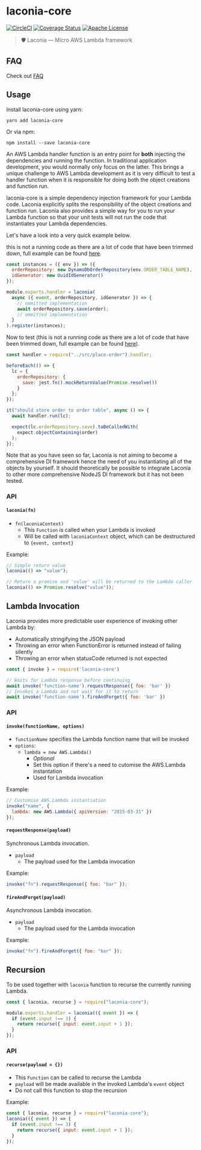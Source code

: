 # laconia-core

[![CircleCI](https://img.shields.io/circleci/project/github/ceilfors/laconia/master.svg)](https://circleci.com/gh/ceilfors/laconia)
[![Coverage Status](https://coveralls.io/repos/github/ceilfors/laconia/badge.svg?branch=master)](https://coveralls.io/github/ceilfors/laconia?branch=master)
[![Apache License](https://img.shields.io/badge/license-Apache-blue.svg)](LICENSE)

> 🛡️ Laconia — Micro AWS Lambda framework

## FAQ

Check out [FAQ](https://github.com/ceilfors/laconia#faq)

## Usage

Install laconia-core using yarn:

```
yarn add laconia-core
```

Or via npm:

```
npm install --save laconia-core
```

An AWS Lambda handler function is an entry point for **both** injecting the dependencies
and running the function. In traditional application development, you would normally
only focus on the latter. This brings a unique challenge to AWS Lambda development
as it is very difficult to test a handler function when it is responsible for doing
both the object creations and function run.

laconia-core is a simple dependency injection framework for your Lambda code.
Laconia explicitly splits the responsibility of the object creations and function run.
Laconia also provides a simple way for you to run your Lambda function
so that your unit tests will not run the code that instantiates your Lambda dependencies.

Let's have a look into a very quick example below.

this is not a running code as there are a lot of code that have been trimmed down,
full example can be found [here](packages/laconia-acceptance-test/src/place-order.js).

```js
const instances = ({ env }) => ({
  orderRepository: new DynamoDbOrderRepository(env.ORDER_TABLE_NAME),
  idGenerator: new UuidIdGenerator()
});

module.exports.handler = laconia(
  async ({ event, orderRepository, idGenerator }) => {
    // ommitted implementation
    await orderRepository.save(order);
    // ommitted implementation
  }
).register(instances);
```

Now to test (this is not a running code as there are a lot of code that have been trimmed down,
full example can be found [here](packages/laconia-acceptance-test/test/place-order.spec.js)).

```js
const handler = require("../src/place-order").handler;

beforeEach(() => {
  lc = {
    orderRepository: {
      save: jest.fn().mockReturnValue(Promise.resolve())
    }
  };
});

it("should store order to order table", async () => {
  await handler.run(lc);

  expect(lc.orderRepository.save).toBeCalledWith(
    expect.objectContaining(order)
  );
});
```

Note that as you have seen so far, Laconia is not aiming to become a comprehensive
DI framework hence the need of you instantiating all of the objects by yourself.
It should theoretically be possible to integrate Laconia to other more comprehensive
NodeJS DI framework but it has not been tested.

### API

#### `laconia(fn)`

* `fn(laconiaContext)`
  * This `Function` is called when your Lambda is invoked
  * Will be called with `laconiaContext` object, which can be destructured to `{event, context}`

Example:

```js
// Simple return value
laconia(() => "value");

// Return a promise and 'value' will be returned to the Lambda caller
laconia(() => Promise.resolve("value"));
```

## Lambda Invocation

Laconia provides more predictable user experience of invoking other Lambda by:

* Automatically stringifying the JSON payload
* Throwing an error when FunctionError is returned instead of failing silently
* Throwing an error when statusCode returned is not expected

```js
const { invoke } = require('laconia-core')

// Waits for Lambda response before continuing
await invoke('function-name').requestResponse({ foo: 'bar' })
// Invokes a Lambda and not wait for it to return
await invoke('function-name').fireAndForget({ foo: 'bar' })
```

### API

#### `invoke(functionName, options)`

* `functionName` specifies the Lambda function name that will be invoked
* `options`:
  * `lambda = new AWS.Lambda()`
    * _Optional_
    * Set this option if there's a need to cutomise the AWS.Lambda instantation
    * Used for Lambda invocation

Example:

```js
// Customise AWS.Lambda instantiation
invoke("name", {
  lambda: new AWS.Lambda({ apiVersion: "2015-03-31" })
});
```

#### `requestResponse(payload)`

Synchronous Lambda invocation.

* `payload`
  * The payload used for the Lambda invocation

Example:

```js
invoke("fn").requestResponse({ foo: "bar" });
```

#### `fireAndForget(payload)`

Asynchronous Lambda invocation.

* `payload`
  * The payload used for the Lambda invocation

Example:

```js
invoke("fn").fireAndForget({ foo: "bar" });
```

## Recursion

To be used together with `laconia` function to recurse the currently running Lambda.

```js
const { laconia, recurse } = require("laconia-core");

module.exports.handler = laconia(({ event }) => {
  if (event.input !== 3) {
    return recurse({ input: event.input + 1 });
  }
});
```

### API

#### `recurse(payload = {})`

* This `Function` can be called to recurse the Lambda
* `payload` will be made available in the invoked Lambda's `event` object
* Do not call this function to stop the recursion

Example:

```js
const { laconia, recurse } = require("laconia-core");
laconia(({ event }) => {
  if (event.input !== 3) {
    return recurse({ input: event.input + 1 });
  }
});
```
